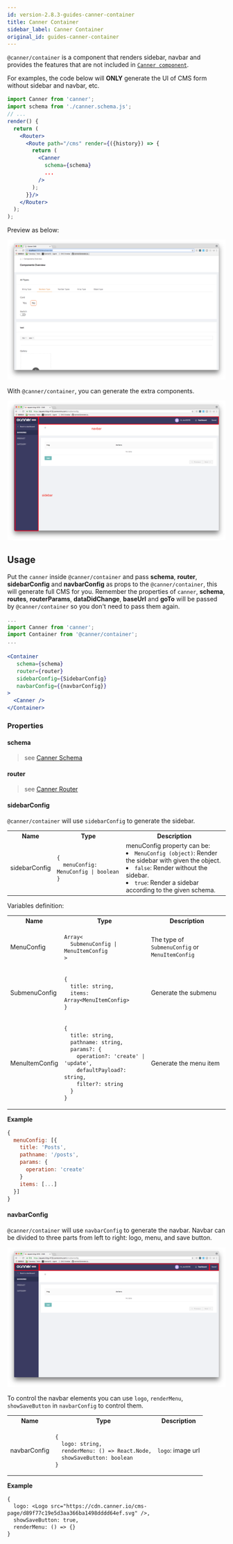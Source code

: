 ```yaml
---
id: version-2.8.3-guides-canner-container
title: Canner Container
sidebar_label: Canner Container
original_id: guides-canner-container
---
```


`@canner/container` is a component that renders sidebar, navbar and provides the features that are not included in [`Canner component`](guides-canner).

For examples, the code below will **ONLY** generate the UI of CMS form without sidebar and navbar, etc.

```jsx
import Canner from 'canner';
import schema from './canner.schema.js';
// ...
render() {
  return (
    <Router>
      <Route path="/cms" render={({history}) => {
        return (
          <Canner
            schema={schema}
            ...
          />
        );
      }}/>
    </Router>
  );
);
```

Preview as below:

![render CMS without container](/docs/assets/advance-canner-container/without-container.png)


With `@canner/container`, you can generate the extra components.

![render CMS with container](/docs/assets/advance-canner-container/with-container.png)


## Usage

Put the `canner` inside `@canner/container` and pass **schema**, **router**, **sidebarConfig** and **navbarConfig** as props to the `@canner/container`, this will generate full CMS for you. Remember the properties of `canner`, **schema**, **routes**, **routerParams**, **dataDidChange**, **baseUrl** and **goTo** will be passed by `@canner/container` so you don't need to pass them again.


```jsx
...
import Canner from 'canner';
import Container from '@canner/container';
...

<Container
   schema={schema}
   router={router}
   sidebarConfig={SidebarConfig}
   navbarConfig={{navbarConfig}}
>
  <Canner />
</Container>
```

### Properties

#### schema

> see [Canner Schema](schema-overview.md)

#### router

> see [Canner Router](guides-canner-router.md)

#### sidebarConfig

`@canner/container` will use `sidebarConfig` to generate the sidebar.

<table>
  <tr>
    <th>Name</th>
    <th>Type</th>
    <th>Description</th>
  </tr>
  <tr>
    <td>sidebarConfig</td>
    <td>
<pre><code>{
  menuConfig: MenuConfig | boolean
}
</code></pre></td>
    <td>
      menuConfig property can be:
      <li><code>MenuConfig (object)</code>: Render the sidebar with given the object.</li>
      <li><code>false</code>: Render without the sidebar.</li>
      <li><code>true</code>: Render a sidebar according to the given schema.</li>
    </td>
  </tr>
</table>

Variables definition:

<table>
  <tr>
    <th>Name</th>
    <th>Type</th>
    <th>Description</th>
  </tr>
  <tr>
    <td>MenuConfig</td>
    <td>
<pre><code>Array<
  SubmenuConfig | MenuItemConfig
>
</code></pre>
    </td>
    <td>The type of <code>SubmenuConfig</code> or <code>MenuItemConfig</code></td>
  </tr>
  <tr>
    <td>SubmenuConfig</td>
    <td>
<pre><code>{
  title: string,
  items: Array&lt;MenuItemConfig>
}
</code></pre>
    </td>
    <td>Generate the submenu</td>
  </tr>
  <tr>
  <td>MenuItemConfig</td>
    <td>
<pre><code>{
  title: string,
  pathname: string,
  params?: {
    operation?: 'create' | 'update',
    defaultPayload?: string,
    filter?: string
  }
}</code></pre>
    </td>
    <td>Generate the menu item</td>
  </tr>
</table>

**Example**

```js
{
  menuConfig: [{
    title: 'Posts',
    pathname: '/posts',
    params: {
      operation: 'create'
    }
    items: [...]
  }]
}
```

#### navbarConfig

`@canner/container` will use `navbarConfig` to generate the navbar. Navbar can be divided to three parts from left to right: logo, menu, and save button.

![Three parts of Navbar](/docs/assets/advance-canner-container/navbar.png)

To control the navbar elements you can use `logo`, `renderMenu`, `showSaveButton` in `navbarConfig` to control them.

<table>
  <tr>
    <th>Name</th>
    <th>Type</th>
    <th>Description</th>
  </tr>
  <tr>
    <td>navbarConfig</td>
    <td>
<pre><code>{
  logo: string, 
  renderMenu: () => React.Node,
  showSaveButton: boolean
}</code></pre></td>
    <td><code>logo</code>: image url</li></td>
  </tr>
</table>

**Example**

```
{
  logo: <Logo src="https://cdn.canner.io/cms-page/d89f77c19e5d3aa366ba1498dddd64ef.svg" />,
  showSaveButton: true,
  renderMenu: () => {}
}
```